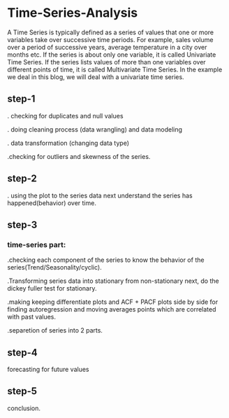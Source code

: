 # Time-Series-Analysis
A Time Series is typically defined as a series of values that one or more variables take over successive time periods. For example, sales volume over a period of successive years, average temperature in a city over months etc. If the series is about only one variable, it is called Univariate Time Series. If the series lists values of more than one variables over different points of time, it is called Multivariate Time Series. In the example we deal in this blog, we will deal with a univariate time series.

## step-1
. checking for duplicates and null values

. doing cleaning process (data wrangling) and data modeling 

. data transformation (changing data type)

.checking for outliers and skewness of the series.

## step-2
. using the plot to the series data next understand the series has happened(behavior) over time.

## step-3
### time-series part:
.checking each component of the series to know the behavior of the series(Trend/Seasonality/cyclic).

.Transforming series data into stationary from non-stationary
next, do the dickey fuller test for stationary.

.making keeping differentiate plots and ACF + PACF plots side by side for finding
autoregression and moving averages points which are correlated with past values.

.separetion of series into 2 parts.

## step-4
forecasting for future values

## step-5
conclusion.







